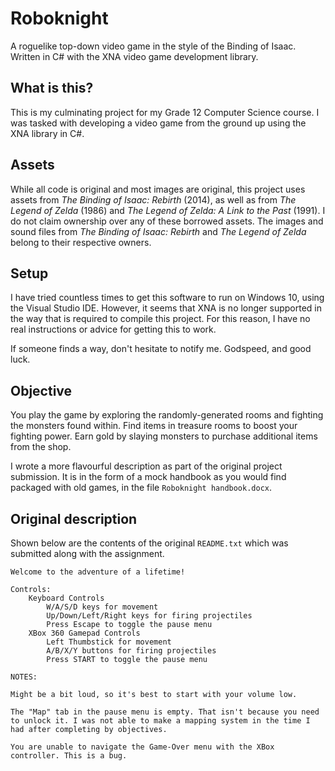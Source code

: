 # Roboknight

A roguelike top-down video game in the style of the Binding of Isaac. Written in C# with the XNA video game development library.

## What is this?

This is my culminating project for my Grade 12 Computer Science course. I was tasked with developing a video game from the ground up using the XNA library in C#.

## Assets

While all code is original and most images are original, this project uses assets from *The Binding of Isaac: Rebirth* (2014), as well as from *The Legend of Zelda* (1986) and *The Legend of Zelda: A Link to the Past* (1991). I do not claim ownership over any of these borrowed assets. The images and sound files from *The Binding of Isaac: Rebirth* and *The Legend of Zelda* belong to their respective owners.

## Setup

I have tried countless times to get this software to run on Windows 10, using the Visual Studio IDE. However, it seems that XNA is no longer supported in the way that is required to compile this project. For this reason, I have no real instructions or advice for getting this to work.

If someone finds a way, don't hesitate to notify me. Godspeed, and good luck.

## Objective

You play the game by exploring the randomly-generated rooms and fighting the monsters found within. Find items in treasure rooms to boost your fighting power. Earn gold by slaying monsters to purchase additional items from the shop.

I wrote a more flavourful description as part of the original project submission. It is in the form of a mock handbook as you would find packaged with old games, in the file `Roboknight handbook.docx`.

## Original description

Shown below are the contents of the original `README.txt` which was submitted along with the assignment.

```
Welcome to the adventure of a lifetime!

Controls:
	Keyboard Controls
		W/A/S/D keys for movement
		Up/Down/Left/Right keys for firing projectiles
		Press Escape to toggle the pause menu
	XBox 360 Gamepad Controls
		Left Thumbstick for movement
		A/B/X/Y buttons for firing projectiles
		Press START to toggle the pause menu

NOTES:

Might be a bit loud, so it's best to start with your volume low.

The "Map" tab in the pause menu is empty. That isn't because you need to unlock it. I was not able to make a mapping system in the time I had after completing by objectives.

You are unable to navigate the Game-Over menu with the XBox controller. This is a bug.
```
